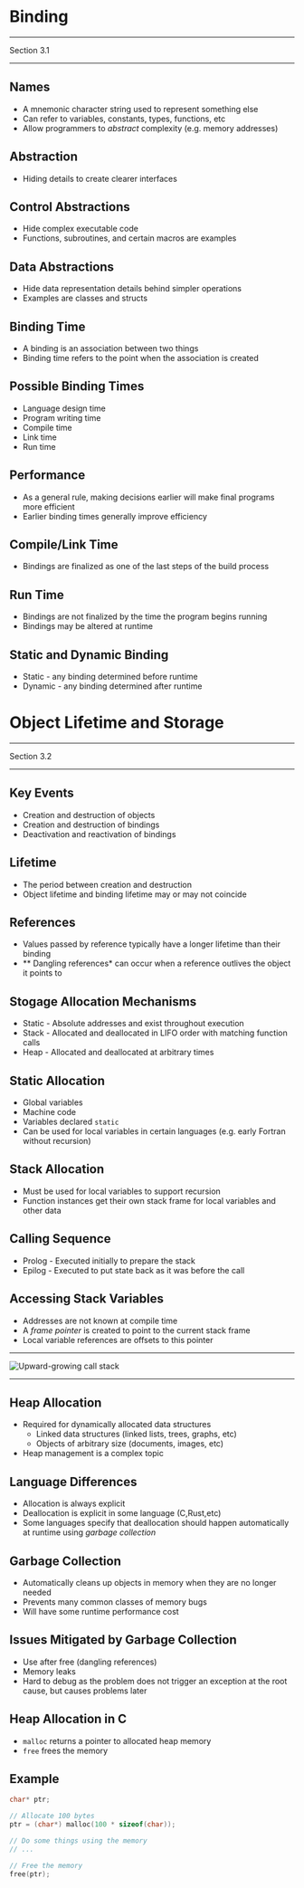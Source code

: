 Binding
=======

---

Section 3.1

---

Names
-----

- A mnemonic character string used to represent something else
- Can refer to variables, constants, types, functions, etc
- Allow programmers to *abstract* complexity (e.g. memory addresses)

Abstraction
-----------

- Hiding details to create clearer interfaces

Control Abstractions
--------------------

- Hide complex executable code
- Functions, subroutines, and certain macros are examples

Data Abstractions
-----------------

- Hide data representation details behind simpler operations
- Examples are classes and structs

Binding Time
------------

- A binding is an association between two things
- Binding time refers to the point when the association is created

Possible Binding Times
----------------------

- Language design time
- Program writing time
- Compile time
- Link time
- Run time

Performance
-----------

- As a general rule, making decisions earlier will make final programs more efficient
- Earlier binding times generally improve efficiency

Compile/Link Time
-----------------

- Bindings are finalized as one of the last steps of the build process

Run Time
--------

- Bindings are not finalized by the time the program begins running
- Bindings may be altered at runtime

Static and Dynamic Binding
--------------------------

- Static - any binding determined before runtime
- Dynamic - any binding determined after runtime

Object Lifetime and Storage
===========================

---

Section 3.2

---

Key Events
----------

- Creation and destruction of objects
- Creation and destruction of bindings
- Deactivation and reactivation of bindings

Lifetime
--------

- The period between creation and destruction
- Object lifetime and binding lifetime may or may not coincide

References
----------

- Values passed by reference typically have a longer lifetime than their binding
- ** Dangling references* can occur when a reference outlives the object it points to

Stogage Allocation Mechanisms
-----------------------------

- Static - Absolute addresses and exist throughout execution
- Stack - Allocated and deallocated in LIFO order with matching function calls
- Heap - Allocated and deallocated at arbitrary times

Static Allocation
-----------------

- Global variables
- Machine code
- Variables declared `static`
- Can be used for local variables in certain languages (e.g. early Fortran without recursion)

Stack Allocation
----------------

- Must be used for local variables to support recursion
- Function instances get their own stack frame for local variables and other data

Calling Sequence
----------------

- Prolog - Executed initially to prepare the stack
- Epilog - Executed to put state back as it was before the call

Accessing Stack Variables
-------------------------

- Addresses are not known at compile time
- A *frame pointer* is created to point to the current stack frame
- Local variable references are offsets to this pointer

---

![Upward-growing call stack](https://upload.wikimedia.org/wikipedia/commons/d/d3/Call_stack_layout.svg)

---

Heap Allocation
---------------

- Required for dynamically allocated data structures
    - Linked data structures (linked lists, trees, graphs, etc)
    - Objects of arbitrary size (documents, images, etc)
- Heap management is a complex topic

Language Differences
--------------------

- Allocation is always explicit
- Deallocation is explicit in some language (C,Rust,etc)
- Some languages specify that deallocation should happen automatically at runtime using *garbage collection*

Garbage Collection
------------------

- Automatically cleans up objects in memory when they are no longer needed
- Prevents many common classes of memory bugs
- Will have some runtime performance cost

Issues Mitigated by Garbage Collection
--------------------------------------

- Use after free (dangling references)
- Memory leaks
- Hard to debug as the problem does not trigger an exception at the root cause, but causes problems later

Heap Allocation in C
--------------------

- `malloc` returns a pointer to allocated heap memory
- `free` frees the memory

Example
-------

```c
char* ptr;

// Allocate 100 bytes
ptr = (char*) malloc(100 * sizeof(char));

// Do some things using the memory
// ...

// Free the memory
free(ptr);
```
